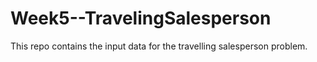 # Week5--TravelingSalesperson

This repo contains the input data for the travelling salesperson problem.

